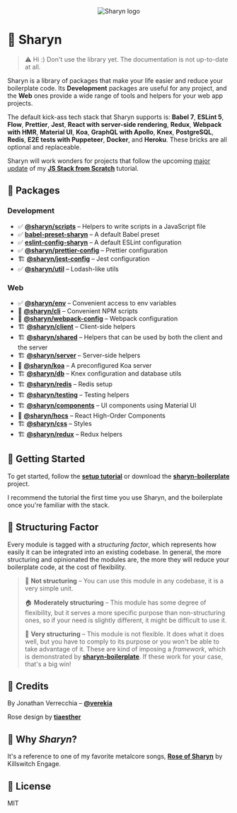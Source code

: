 <!-- markdownlint-disable no-inline-html -->
<!-- markdownlint-disable first-line-h1 -->

<div align="center">
  <img src="https://user-images.githubusercontent.com/40995577/42487947-ea40d256-840b-11e8-8acc-50e62a3226b7.png" alt="Sharyn logo">
</div>

# 🌹 Sharyn

> ⚠️ Hi :) Don't use the library yet. The documentation is not up-to-date at all.

Sharyn is a library of packages that make your life easier and reduce your boilerplate code. Its **Development** packages are useful for any project, and the **Web** ones provide a wide range of tools and helpers for your web app projects.

The default kick-ass tech stack that Sharyn supports is: **Babel 7**, **ESLint 5**, **Flow**, **Prettier**, **Jest**, **React with server-side rendering**, **Redux**, **Webpack with HMR**, **Material UI**, **Koa**, **GraphQL with Apollo**, **Knex**, **PostgreSQL**, **Redis**, **E2E tests with Puppeteer**, **Docker**, and **Heroku**. These bricks are all optional and replaceable.

Sharyn will work wonders for projects that follow the upcoming [major update](https://github.com/verekia/js-stack-from-scratch/issues/255) of my [**JS Stack from Scratch**](https://github.com/verekia/js-stack-from-scratch) tutorial.

## 🌹 Packages

### Development

- ✅ [**@sharyn/scripts**](https://github.com/sharynjs/sharyn-scripts) – Helpers to write scripts in a JavaScript file
- ✅ [**babel-preset-sharyn**](https://github.com/sharynjs/babel-preset-sharyn) – A default Babel preset
- ✅ [**eslint-config-sharyn**](https://github.com/sharynjs/eslint-config-sharyn) – A default ESLint configuration
- ✅ [**@sharyn/prettier-config**](https://github.com/sharynjs/prettier-config-sharyn) – Prettier configuration
- 🏗️ [**@sharyn/jest-config**](https://github.com/sharynjs/sharyn/blob/master/packages/jest-config/README.md) – Jest configuration
- ✅ [**@sharyn/util**](https://github.com/sharynjs/sharyn-util) – Lodash-like utils

### Web

- ✅ [**@sharyn/env**](https://github.com/sharynjs/sharyn-env) – Convenient access to env variables
- 🛑 [**@sharyn/cli**](https://github.com/sharynjs/sharyn/blob/master/packages/cli/README.md) – Convenient NPM scripts
- 🛑 [**@sharyn/webpack-config**](https://github.com/sharynjs/sharyn/blob/master/packages/webpack-config/README.md) – Webpack configuration
- 🏗️ [**@sharyn/client**](https://github.com/sharynjs/sharyn/blob/master/packages/client/README.md) – Client-side helpers
- 🏗️ [**@sharyn/shared**](https://github.com/sharynjs/sharyn/blob/master/packages/shared/README.md) – Helpers that can be used by both the client and the server
- 🏗️ [**@sharyn/server**](https://github.com/sharynjs/sharyn/blob/master/packages/server/README.md) – Server-side helpers
- 🛑 [**@sharyn/koa**](https://github.com/sharynjs/sharyn/blob/master/packages/koa/README.md) – A preconfigured Koa server
- 🏗️ [**@sharyn/db**](https://github.com/sharynjs/sharyn/blob/master/packages/db/README.md) – Knex configuration and database utils
- 🏗️ [**@sharyn/redis**](https://github.com/sharynjs/sharyn/blob/master/packages/redis/README.md) – Redis setup
- 🏗️ [**@sharyn/testing**](https://github.com/sharynjs/sharyn/blob/master/packages/testing/README.md) – Testing helpers
- 🏗️ [**@sharyn/components**](https://github.com/sharynjs/sharyn/blob/master/packages/components/README.md) – UI components using Material UI
- 🛑 [**@sharyn/hocs**](https://github.com/sharynjs/sharyn/blob/master/packages/hocs/README.md) – React High-Order Components
- 🏗️ [**@sharyn/css**](https://github.com/sharynjs/sharyn/blob/master/packages/css/README.md) – Styles
- 🏗️ [**@sharyn/redux**](https://github.com/sharynjs/sharyn/blob/master/packages/redux/README.md) – Redux helpers

## 🌹 Getting Started

To get started, follow the [**setup tutorial**](https://github.com/sharynjs/sharyn/blob/master/docs/1-development-setup.md) or download the [**sharyn-boilerplate**](https://github.com/sharynjs/sharyn-boilerplate) project.

I recommend the tutorial the first time you use Sharyn, and the boilerplate once you're familiar with the stack.

## 🌹 Structuring Factor

Every module is tagged with a _structuring factor_, which represents how easily it can be integrated into an existing codebase. In general, the more structuring and opinionated the modules are, the more they will reduce your boilerplate code, at the cost of flexibility.

> 🌲 **Not structuring** – You can use this module in any codebase, it is a very simple unit.
>
> 🏠 **Moderately structuring** – This module has some degree of flexibility, but it serves a more specific purpose than non-structuring ones, so if your need is slightly different, it might be difficult to use it.
>
> 🏢 **Very structuring** – This module is not flexible. It does what it does well, but you have to comply to its purpose or you won't be able to take advantage of it. These are kind of imposing a _framework_, which is demonstrated by [**sharyn-boilerplate**](https://github.com/sharynjs/sharyn-boilerplate). If these work for your case, that's a big win!

## 🌹 Credits

By Jonathan Verrecchia – [**@verekia**](https://github.com/verekia)

Rose design by [**tiaesther**](https://pngtree.com/tiaesther_4360?type=1)

<!-- markdownlint-disable no-trailing-punctuation -->

## 🌹 Why _Sharyn_?

It's a reference to one of my favorite metalcore songs, [**Rose of Sharyn**](https://www.youtube.com/watch?v=PgMsACFMIq8) by Killswitch Engage.

## 🌹 License

MIT
